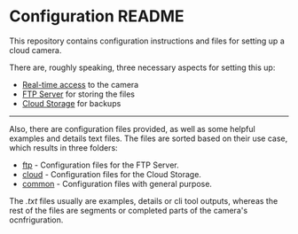 # Configuration README

This repository contains configuration instructions and files for setting up a cloud camera.

There are, roughly speaking, three necessary aspects for setting this up:

* [Real-time access](README_Realtime.md) to the camera
* [FTP Server](README_FTP.md) for storing the files
* [Cloud Storage](README_Cloud.md) for backups

---



Also, there are configuration files provided, as well as some helpful examples and details text files.
The files are sorted based on their use case, which results in three folders:

* [ftp](ftp) - Configuration files for the FTP Server.
* [cloud](cloud) - Configuration files for the Cloud Storage.
* [common](common) - Configuration files with general purpose.

The *.txt* files usually are examples, details or cli tool outputs, 
whereas the rest of the files are segments or completed parts of the camera's ocnfriguration.
